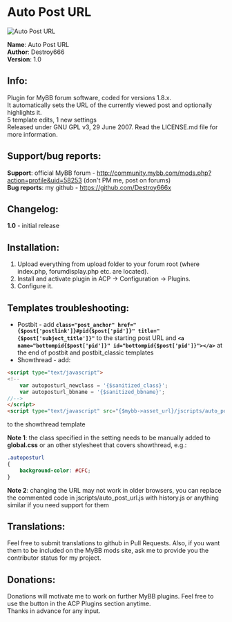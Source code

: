 **Auto Post URL**
===============

![Auto Post URL](https://raw.github.com/Destroy666x/MyBB-Auto-Post-URL/master/preview1.png "Preview")

**Name**: Auto Post URL  
**Author**: Destroy666  
**Version**: 1.0  

**Info**:
---------

Plugin for MyBB forum software, coded for versions 1.8.x.  
It automatically sets the URL of the currently viewed post and optionally highlights it.  
5 template edits, 1 new settings  
Released under GNU GPL v3, 29 June 2007. Read the LICENSE.md file for more information.  

**Support/bug reports**: 
------------------------

**Support**: official MyBB forum - http://community.mybb.com/mods.php?action=profile&uid=58253 (don't PM me, post on forums)  
**Bug reports**: my github - https://github.com/Destroy666x   

**Changelog**:
--------------

**1.0** - initial release  

**Installation**:
-----------------

1. Upload everything from upload folder to your forum root (where index.php, forumdisplay.php etc. are located).
2. Install and activate plugin in ACP -> Configuration -> Plugins.
3. Configure it.

**Templates troubleshooting**:
------------------------------

* Postbit - add **`class="post_anchor" href="{$post['postlink']}#pid{$post['pid']}" title="{$post['subject_title']}"`** to the starting post URL and **`<a name="bottompid{$post['pid']}" id="bottompid{$post['pid']}"></a>`** at the end of postbit and postbit_classic templates
* Showthread - add:
```html
<script type="text/javascript">
<!--
	var autoposturl_newclass = '{$sanitized_class}';
	var autoposturl_bbname = '{$sanitized_bbname}';
//-->
</script>
<script type="text/javascript" src="{$mybb->asset_url}/jscripts/auto_post_url.js?ver=1"></script>
```
to the showthread template

**Note 1**: the class specified in the setting needs to be manually added to **global.css** or an other stylesheet that covers showthread, e.g.:  
```css
.autoposturl
{
	background-color: #CFC;
}
```
**Note 2**: changing the URL may not work in older browsers, you can replace the commented code in jscripts/auto_post_url.js with history.js or anything similar if you need support for them

**Translations**:
-----------------

Feel free to submit translations to github in Pull Requests. Also, if you want them to be included on the MyBB mods site, ask me to provide you the contributor status for my project.

**Donations**:
-------------

Donations will motivate me to work on further MyBB plugins. Feel free to use the button in the ACP Plugins section anytime.  
Thanks in advance for any input.